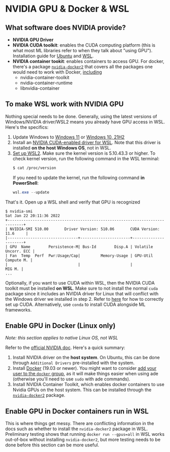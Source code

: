 # NVIDIA GPU & Docker & WSL

## What software does NVIDIA provide?

- **NVIDIA GPU Driver**
- **NVIDIA CUDA toolkit**: enables the CUDA computing platform (this is what most ML libraries refer to when they talk about "using GPU"). Installation guide for [Ubuntu](https://docs.nvidia.com/cuda/cuda-installation-guide-linux/index.html#ubuntu-installation) and [WSL](https://docs.nvidia.com/cuda/cuda-installation-guide-linux/index.html#wsl-installation).
- **NVIDIA container tookit**: enables containers to access GPU. For docker, there's a package [`nvidia-docker2`](https://docs.nvidia.com/datacenter/cloud-native/container-toolkit/install-guide.html) that covers all the packages one would need to work with Docker, [including](https://github.com/NVIDIA/nvidia-docker/issues/1268#issuecomment-632692949)
  - nvidia-container-toolkit
  - nvidia-container-runtime
  - libnvidia-container

## To make WSL work with NVIDIA GPU

Nothing special needs to be done. Generally, using the latest versions of Windows/NVIDIA driver/WSL2 means you already have GPU access in WSL. Here's the specifics:

1. Update Windows to [Windows 11](https://microsoft.com/software-download/windows11) or [Windows 10, 21H2](https://microsoft.com/software-download/windows10)
2. Install an [NVIDIA CUDA-enabled driver for WSL](https://developer.nvidia.com/cuda/wsl). Note that this driver is installed **on the host Windows OS**, not in WSL.
3. [Set up WSL2](https://docs.microsoft.com/en-us/windows/wsl/install). Make sure the kernel version is 5.10.43.3 or higher. To check kernel version, run the following command in the WSL terminal:
    ```bash
    $ cat /proc/version
    ```
    If you need to update the kernel, run the following command **in PowerShell**:
    ```PowerShell
    wsl.exe --update
    ```

That's it. Open up a WSL shell and verify that GPU is recognized
```
$ nvidia-smi
Sat Jan 22 20:11:36 2022
+-----------------------------------------------------------------------------+
| NVIDIA-SMI 510.00       Driver Version: 510.06       CUDA Version: 11.6     |
|-------------------------------+----------------------+----------------------+
| GPU  Name        Persistence-M| Bus-Id        Disp.A | Volatile Uncorr. ECC |
| Fan  Temp  Perf  Pwr:Usage/Cap|         Memory-Usage | GPU-Util  Compute M. |
|                               |                      |               MIG M. |
...
```

Optionally, if you want to use CUDA within WSL, then the NVIDIA CUDA toolkit must be installed **on WSL**. Make sure to not install the normal `cuda` package since it includes an NVIDIA driver for Linux that will conflict with the Windows driver we installed in step 2. Refer to [here](https://docs.nvidia.com/cuda/cuda-installation-guide-linux/index.html#wsl-installation) for how to correctly set up CUDA. Alternatively, use `conda` to install CUDA alongside ML frameworks.

## Enable GPU in Docker (Linux only)

*Note: this section applies to native Linux OS, not WSL*

Refer to the [official NVIDIA doc](https://docs.nvidia.com/datacenter/cloud-native/container-toolkit/install-guide.html). Here's a quick summary:

1. Install NVIDIA driver on the **host system**. On Ubuntu, this can be done through `Additional Drivers` pre-installed with the system.
2. Install [Docker](https://docs.docker.com/engine/install/ubuntu/) (19.03 or newer). You might want to consider [add your user to the `docker` group](https://docs.docker.com/engine/install/linux-postinstall/#manage-docker-as-a-non-root-user), as it will make things easier when using ade (otherwise you'll need to use `sudo` with ade commands).
3. Install NVIDIA Container Toolkit, which enables docker containers to use Nvidia GPUs on the host system. This can be installed through the [`nvidia-docker2`](https://docs.nvidia.com/datacenter/cloud-native/container-toolkit/install-guide.html) package.

## Enable GPU in Docker containers run in WSL

This is where things get messy. There are conflicting information in the docs such as whether to install the `nvidia-docker2` package in WSL. Preliminary testing shows that running `docker run --gpus=all` in WSL works out-of-box without installing `nvidia-docker2`, but more testing needs to be done before this section can be more useful.
